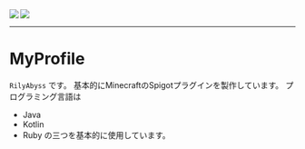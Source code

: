 <img src="https://github-readme-stats.vercel.app/api?username=RilyAbyssD&count_private=true&show_icons=true" align="left" />
<img src="https://github-readme-stats.vercel.app/api/top-langs/?username=RilyAbyssD" />

---

# MyProfile

```RilyAbyss``` です。
基本的にMinecraftのSpigotプラグインを製作しています。
プログラミング言語は
- Java
- Kotlin
- Ruby
の三つを基本的に使用しています。
